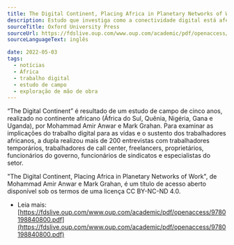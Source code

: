 ```yaml
---
title: The Digital Continent, Placing Africa in Planetary Networks of Work, de Mohammad Amir Anwar e Mark Grahan.
description: Estudo que investiga como a conectividade digital está afetando a vida dos trabalhadores africanos. 
sourceTitle: Oxford University Press
sourceUrl: https://fdslive.oup.com/www.oup.com/academic/pdf/openaccess/9780198840800.pdf/
sourceLanguageText: inglês

date: 2022-05-03
tags: 
  - notícias
  - África
  - trabalho digital
  - estudo de campo
  - exploração de mão de obra
---
```


“The Digital Continent” é resultado de um estudo de campo de cinco anos, realizado no continente africano (África do Sul, Quênia, Nigéria, Gana e Uganda), por Mohammad Amir Anwar e Mark Grahan. Para examinar as implicações do trabalho digital para as vidas e o sustento dos trabalhadores africanos, a dupla realizou mais de 200 entrevistas com trabalhadores temporários, trabalhadores de call center, freelancers, proprietários, funcionários do governo, funcionários de sindicatos e especialistas do setor. 

"The Digital Continent, Placing Africa in Planetary Networks of Work", de Mohammad Amir Anwar e Mark Grahan, é um título de acesso aberto disponível sob os termos de uma licença CC BY-NC-ND 4.0.


* Leia mais: [https://fdslive.oup.com/www.oup.com/academic/pdf/openaccess/9780198840800.pdf](https://fdslive.oup.com/www.oup.com/academic/pdf/openaccess/9780198840800.pdf)

